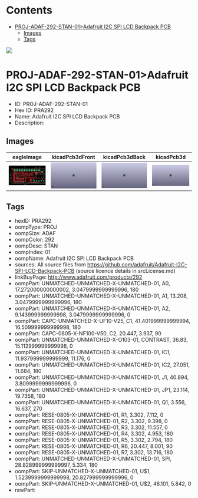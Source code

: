 



Contents
========

* [PROJ-ADAF-292-STAN-01>Adafruit I2C SPI LCD Backpack PCB](#proj-adaf-292-stan-01adafruit-i2c-spi-lcd-backpack-pcb)
	* [Images](#images)
	* [Tags](#tags)
  
![][im]
# PROJ-ADAF-292-STAN-01>Adafruit I2C SPI LCD Backpack PCB

- ID: PROJ-ADAF-292-STAN-01
- Hex ID: PRA292
- Name: Adafruit I2C SPI LCD Backpack PCB
- Description: 

## Images
  
  

|eagleImage|kicadPcb3dFront|kicadPcb3dBack|kicadPcb3d|
| :---: | :---: | :---: | :---: |
|[![eagleImage](eagleImage_140.png)](eagleImage_600.png)|[![kicadPcb3dFront](kicadPcb3dFront_140.png)](kicadPcb3dFront_600.png)|[![kicadPcb3dBack](kicadPcb3dBack_140.png)](kicadPcb3dBack_600.png)|[![kicadPcb3d](kicadPcb3d_140.png)](kicadPcb3d_600.png)|

## Tags

- hexID: PRA292
- oompType: PROJ
- oompSize: ADAF
- oompColor: 292
- oompDesc: STAN
- oompIndex: 01
- oompName: Adafruit I2C SPI LCD Backpack PCB
- sources: All source files from https://github.com/adafruit/Adafruit-I2C-SPI-LCD-Backpack-PCB (source licence details in srcLicense.md)
- linkBuyPage: http://www.adafruit.com/products/292
- oompPart: UNMATCHED-UNMATCHED-X-UNMATCHED-01, A0, 17.272000000000002, 3.0479999999999996, 180
- oompPart: UNMATCHED-UNMATCHED-X-UNMATCHED-01, A1, 13.208, 3.0479999999999996, 180
- oompPart: UNMATCHED-UNMATCHED-X-UNMATCHED-01, A2, 9.143999999999998, 3.0479999999999996, 0
- oompPart: CAPC-UNMATCHED-X-UF10-V25, C1, 41.401999999999994, 16.509999999999998, 180
- oompPart: CAPC-0805-X-NF100-V50, C2, 20.447, 3.937, 90
- oompPart: UNMATCHED-UNMATCHED-X-O103-01, CONTRAST, 36.83, 15.112999999999998, 0
- oompPart: UNMATCHED-UNMATCHED-X-UNMATCHED-01, IC1, 11.937999999999999, 11.176, 0
- oompPart: UNMATCHED-UNMATCHED-X-UNMATCHED-01, IC2, 27.051, 11.684, 180
- oompPart: UNMATCHED-UNMATCHED-X-UNMATCHED-01, J1, 40.894, 3.8099999999999996, 0
- oompPart: UNMATCHED-UNMATCHED-X-UNMATCHED-01, JP1, 23.114, 19.7358, 180
- oompPart: UNMATCHED-UNMATCHED-X-UNMATCHED-01, Q1, 3.556, 16.637, 270
- oompPart: RESE-0805-X-UNMATCHED-01, R1, 3.302, 7.112, 0
- oompPart: RESE-0805-X-UNMATCHED-01, R2, 3.302, 9.398, 0
- oompPart: RESE-0805-X-UNMATCHED-01, R3, 3.302, 11.557, 0
- oompPart: RESE-0805-X-UNMATCHED-01, R4, 3.302, 4.953, 180
- oompPart: RESE-0805-X-UNMATCHED-01, R5, 3.302, 2.794, 180
- oompPart: RESE-0805-X-UNMATCHED-01, R6, 20.447, 8.001, 90
- oompPart: RESE-0805-X-UNMATCHED-01, R7, 3.302, 13.716, 180
- oompPart: UNMATCHED-UNMATCHED-X-UNMATCHED-01, SPI, 28.828999999999997, 5.334, 180
- oompPart: SKIP-UNMATCHED-X-UNMATCHED-01, U$1, 1.5239999999999998, 20.827999999999996, 0
- oompPart: SKIP-UNMATCHED-X-UNMATCHED-01, U$2, 46.101, 5.842, 0
- rawPart: 



[im]: kicadPcb3d_450.png
